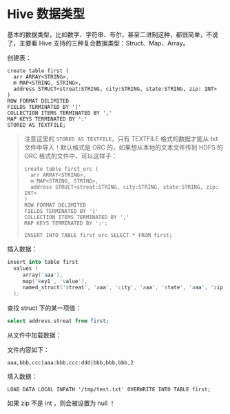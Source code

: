 # Hive 数据类型

基本的数据类型，比如数字、字符串、布尔，甚至二进制这种，都很简单，不说了，主要看 Hive 支持的三种复合数据类型：Struct、Map、Array。

创建表：

```
create table first (
  arr ARRAY<STRING>,
  m MAP<STRING, STRING>,
  address STRUCT<streat:STRING, city:STRING, state:STRING, zip: INT>
)
ROW FORMAT DELIMITED
FIELDS TERMINATED BY '|'
COLLECTION ITEMS TERMINATED BY ','
MAP KEYS TERMINATED BY ':'
STORED AS TEXTFILE;
```

> 注意这里的 `STORED AS TEXTFILE`，只有 TEXTFILE 格式的数据才能从 txt 文件中导入！默认格式是 ORC 的，如果想从本地的文本文件传到   HDFS 的 ORC 格式的文件中，可以这样子：
>
> ```
> create table first_orc (
>   arr ARRAY<STRING>,
>   m MAP<STRING, STRING>,
>   address STRUCT<streat:STRING, city:STRING, state:STRING, zip: INT>
> )
> ROW FORMAT DELIMITED
> FIELDS TERMINATED BY '|'
> COLLECTION ITEMS TERMINATED BY ','
> MAP KEYS TERMINATED BY ':';
> 
> INSERT INTO TABLE first_orc SELECT * FROM first;
> ```

插入数据：

```s
insert into table first
  values (
     array('aaa'),
     map('key1', 'value'),
     named_struct('streat', 'aaa', 'city', 'aaa', 'state', 'aaa', 'zip', 1)
  );
```

查找 struct 下的某一项值：

```sql
select address.streat from first;
```

从文件中加载数据：

文件内容如下：

```
aaa,bbb,ccc|aaa:bbb,ccc:ddd|bbb,bbb,bbb,2
```

填入数据：

```
LOAD DATA LOCAL INPATH '/tmp/test.txt' OVERWRITE INTO TABLE first;
```

如果 zip 不是 int ，则会被设置为 null ！























